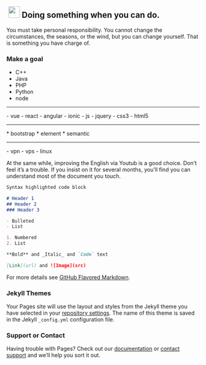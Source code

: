 ##  <img src="https://ss1.bdstatic.com/70cFuXSh_Q1YnxGkpoWK1HF6hhy/it/u=211248495,2604906728&fm=27&gp=0.jpg" width="30" height="30" style="margin-right:5px;border-radius:2px">Doing something when you can do.
You must take personal responsibility. You cannot change the circumstances, the seasons, or the wind, but you can change yourself. That is something you have charge of.


### Make a goal
- C++
- Java
- PHP
- Python
- node
<hr>
- vue
- react
- angular
- ionic
- js
- jquery
- css3
- html5
<hr>
* bootstrap
* element
* semantic
<hr>
- vpn
- vps 
- linux


At the same while, improving the English via Youtub is a good choice. Don’t feel it’s a trouble. If you insist on it for several months, you’ll find you can understand most of the document you touch.

```markdown
Syntax highlighted code block

# Header 1
## Header 2
### Header 3

- Bulleted
- List

1. Numbered
2. List

**Bold** and _Italic_ and `Code` text

[Link](url) and ![Image](src)
```

For more details see [GitHub Flavored Markdown](https://guides.github.com/features/mastering-markdown/).

### Jekyll Themes

Your Pages site will use the layout and styles from the Jekyll theme you have selected in your [repository settings](https://github.com/ScottXiong/ScottXiong.github.io/settings). The name of this theme is saved in the Jekyll `_config.yml` configuration file.

### Support or Contact

Having trouble with Pages? Check out our [documentation](https://help.github.com/categories/github-pages-basics/) or [contact support](https://github.com/contact) and we’ll help you sort it out.

